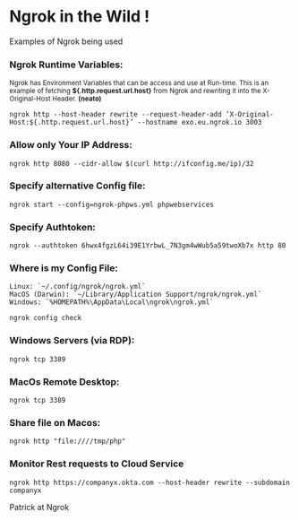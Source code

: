 # Ngrok in the Wild !
Examples of Ngrok being used

### Ngrok Runtime Variables:
<sup>Ngrok has Environment Variables that can be access and use at Run-time. This is an example of fetching **${.http.request.url.host}** from Ngrok and rewriting it into the X-Original-Host Header. **(neato)**
```
ngrok http --host-header rewrite --request-header-add ‘X-Original-Host:${.http.request.url.host}’ --hostname exo.eu.ngrok.io 3003
```
### Allow only Your IP Address:
```
ngrok http 8080 --cidr-allow $(curl http://ifconfig.me/ip)/32
```
### Specify alternative Config file:
```
ngrok start --config=ngrok-phpws.yml phpwebservices
```
### Specify Authtoken:
```
ngrok --authtoken 6hwx4fgzL64i39E1YrbwL_7N3gm4wWub5a59twoXb7x http 80
```

### Where is my Config File:
    Linux: `~/.config/ngrok/ngrok.yml`
    MacOS (Darwin): `~/Library/Application Support/ngrok/ngrok.yml`
    Windows: `%HOMEPATH%\AppData\Local\ngrok\ngrok.yml`
```
ngrok config check
```

### Windows Servers (via RDP): 
```
ngrok tcp 3389
```

### MacOs Remote Desktop:
```
ngrok tcp 3389
```    

### Share file on Macos:
```
ngrok http "file:////tmp/php" 
```

### Monitor Rest requests to Cloud Service
```
ngrok http https://companyx.okta.com --host-header rewrite --subdomain companyx
```

Patrick at Ngrok
